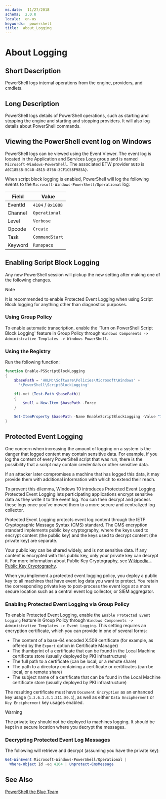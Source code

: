 ```yaml
---
ms.date:  11/27/2018
schema:  2.0.0
locale:  en-us
keywords:  powershell
title:  about_Logging
---
```


# About Logging

## Short Description

PowerShell logs internal operations from the engine, providers, and cmdlets.

## Long Description

PowerShell logs details of PowerShell operations, such as starting and
stopping the engine and starting and stopping providers. It will also log
details about PowerShell commands.

## Viewing the PowerShell event log on Windows

PowerShell logs can be viewed using the Event Viewer. The event log is located
in the Application and Services Logs group and is named
`Microsoft-Windows-PowerShell`. The associated ETW provider `GUID` is
`A0C1853B-5C40-4B15-8766-3CF1C58F985A}`.

When script block logging is enabled, PowerShell will log the following events
to the `Microsoft-Windows-PowerShell/Operational` log:

|Field| Value|
|-|-|
|EventId|`4104` / `0x1008`|
|Channel|`Operational`|
|Level|`Verbose`|
|Opcode|`Create`|
|Task|`CommandStart`|
|Keyword|`Runspace`|

## Enabling Script Block Logging

Any new PowerShell session will pickup the new setting after making one of the
following changes.

> [!NOTE]
> It is recommended to enable Protected Event Logging when
> using Script Block logging for anything other than diagnostics purposes.

### Using Group Policy

To enable automatic transcription, enable the 'Turn on PowerShell Script Block
Logging' feature in Group Policy through `Windows Components -> Administrative
Templates -> Windows PowerShell`.

### Using the Registry

Run the following function:

```powershell
function Enable-PSScriptBlockLogging
{
    $basePath = 'HKLM:\Software\Policies\Microsoft\Windows' +
      '\PowerShell\ScriptBlockLogging'

    if(-not (Test-Path $basePath))
    {
        $null = New-Item $basePath -Force
    }

    Set-ItemProperty $basePath -Name EnableScriptBlockLogging -Value "1"
}
```

## Protected Event Logging

One concern when increasing the amount of logging on a system is the danger
that logged content may contain sensitive data. For example, if you log the
content of every PowerShell script that was run, there is the possibility that
a script may contain credentials or other sensitive data.

If an attacker later compromises a machine that has logged this data, it may
provide them with additional information with which to extend their reach.

To prevent this dilemma, Windows 10 introduces Protected Event Logging.
Protected Event Logging lets participating applications encrypt sensitive data
as they write it to the event log. You can then decrypt and process these logs
once you've moved them to a more secure and centralized log collector.

Protected Event Logging protects event log content through the IETF
Cryptographic Message Syntax (CMS) standard. The CMS encryption standard
implements public key cryptography, where the keys used to encrypt content
(the public key) and the keys used to decrypt content (the private key) are
separate.

Your public key can be shared widely, and is not sensitive data. If any
content is encrypted with this public key, only your private key can decrypt
it. For more information about Public Key Cryptography, see 
[Wikipedia - Public Key Cryptography](https://en.wikipedia.org/wiki/Public-key_cryptography).

When you implement a protected event logging policy, you deploy a public key
to all machines that have event log data you want to protect. You retain the
corresponding private key to post-process the event logs at a more secure
location such as a central event log collector, or SIEM aggregator.

### Enabling Protected Event Logging via Group Policy

To enable Protected Event Logging, enable the `Enable Protected Event Logging`
feature in Group Policy through `Windows Components -> Administrative
Templates -> Event Logging`. This setting requires an encryption certificate,
which you can provide in one of several forms:

- The content of a base-64 encoded X.509 certificate (for example, as offered
  by the `Export` option in Certificate Manager)
- The thumbprint of a certificate that can be found in the Local Machine
  certificate store (usually deployed by PKI infrastructure)
- The full path to a certificate (can be local, or a remote share)
- The path to a directory containing a certificate or certificates (can be
  local, or a remote share)
- The subject name of a certificate that can be found in the Local Machine
  certificate store (usually deployed by PKI infrastructure)

The resulting certificate must have `Document Encryption` as an enhanced key
usage (`1.3.6.1.4.1.311.80.1`), as well as either `Data Encipherment` or `Key
Encipherment` key usages enabled.

> [!WARNING]
> The private key should not be deployed to machines logging.
> It should be kept in a secure location where you decrypt the messages.

### Decrypting Protected Event Log Messages

The following will retrieve and decrypt (assuming you have the private key):

```powershell
Get-WinEvent Microsoft-Windows-PowerShell/Operational | 
  Where-Object Id -eq 4104 | Unprotect-CmsMessage
```

## See Also

[PowerShell the Blue Team](https://blogs.msdn.microsoft.com/powershell/2015/06/09/powershell-the-blue-team/)
